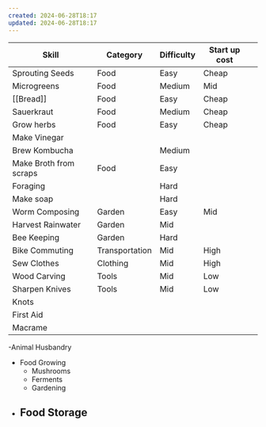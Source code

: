 ```yaml
---
created: 2024-06-28T18:17
updated: 2024-06-28T18:17
---
```


| Skill                  | Category       | Difficulty | Start up cost |     |
| ---------------------- | -------------- | ---------- | ------------- | --- |
| Sprouting Seeds        | Food           | Easy       | Cheap         |     |
| Microgreens            | Food           | Medium     | Mid           |     |
| [[Bread]]              | Food           | Easy       | Cheap         |     |
| Sauerkraut             | Food           | Medium     | Cheap         |     |
| Grow herbs             | Food           | Easy       | Cheap         |     |
| Make Vinegar           |                |            |               |     |
| Brew Kombucha          |                | Medium     |               |     |
| Make Broth from scraps | Food           | Easy       |               |     |
| Foraging               |                | Hard       |               |     |
| Make soap              |                | Hard       |               |     |
| Worm Composing         | Garden         | Easy       | Mid           |     |
| Harvest Rainwater      | Garden         | Mid        |               |     |
| Bee Keeping            | Garden         | Hard       |               |     |
| Bike Commuting         | Transportation | Mid        | High          |     |
| Sew Clothes            | Clothing       | Mid        | High          |     |
| Wood Carving           | Tools          | Mid        | Low           |     |
| Sharpen Knives         | Tools          | Mid        | Low           |     |
| Knots                  |                |            |               |     |
| First Aid              |                |            |               |     |
| Macrame                |                |            |               |     |

 
 -Animal Husbandry
- Food Growing
	- Mushrooms
	- Ferments
	- Gardening
- Food Storage
	- 